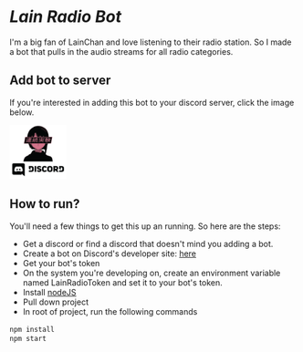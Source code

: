 # **_Lain Radio Bot_**

I'm a big fan of LainChan and love listening to their radio station. So I made a bot that pulls in the audio streams for all radio categories.

## **Add bot to server**

If you're interested in adding this bot to your discord server, click the image below.

<a href="https://discord.com/oauth2/authorize?client_id=732336528029646868&scope=bot" target="_blank"><img src="assets/lain-chan-bot-discord-button.png" width="100"></a>

## **How to run?**

You'll need a few things to get this up an running. So here are the steps:

- Get a discord or find a discord that doesn't mind you adding a bot.
- Create a bot on Discord's developer site: [here](https://discord.com/developers/applications)
- Get your bot's token
- On the system you're developing on, create an environment variable named LainRadioToken and set it to your bot's token.
- Install [nodeJS](https://nodejs.org/en/)
- Pull down project
- In root of project, run the following commands

```
npm install
npm start
```
